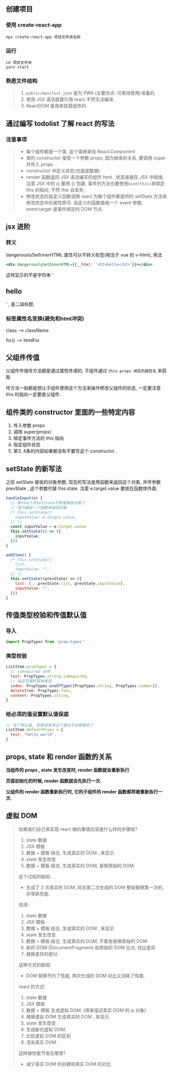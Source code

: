 ## 创建项目

### 使用 create-react-app 

```shell
npx create-react-app 项目文件夹名称
```

### 运行

```shell
cd 项目文件夹
yarn start
```

### 熟悉文件结构

> 1. `public/manifast.json` 是为 PWA (主要优点: 可离线使用)准备的.
> 2. 使用 JSX 语法就要引用 react 不然无法编译.
> 3. ReactDOM 是用来挂载组件的.

## 通过编写 todolist 了解 react 的写法 

### 注意事项

> - 每个组件都是一个类, 这个类继承自 React.Component
> - 类的 constructor 接受一个参数 props, 因为继承的关系, 要调用 super 并传入 props
> - constructor 中定义状态(也就是数据)
> - render 函数返回 JSX 语法编写的组件 html , 状态直接在 JSX 中赋值, 注意 JSX 中的 js 要用 {} 包裹. 事件的方法也要使用`bind(this)`来绑定 this 的指向, 不然 this 会丢失.
> - 修改状态的自定义函数调用 react 为每个组件都提供的 setState 方法来修改状态中的属性即可. 自定义的函数接收一个 event 参数, event.target 是事件绑定的 DOM 节点.



## jsx 进阶

### 转义

dangerouslySetInnerHTML 属性可以不转义标签(相当于 vue 的 v-html), 用法

```jsx
<div dangerouslySetInnerHTML={{__html: '<h2>hello</h2>'}}></div>
```

这样显示的不是字符串 ‘<h2>hello</h2>’ , 是二级标题.



### 标签属性名变换(避免和html冲突)

class –> className

for(<label>) –> htmlFor



## 父组件传值

父组件传值传方法都是通过属性传递的, 子组件通过 `this.props.绑定的属性名` 来获取

传方法一般都是想让子组件使用这个方法来操作修改父组件的状态, 一定要注意 this 的指向一定要是父组件.



## 组件类的 constructor 里面的一些特定内容

1. 传入参数 props
2. 调用 super(props)
3. 绑定事件方法的 this 指向
4. 指定组件状态
5. 第3, 4条的内容如果都没有不要写这个 constructor .

## setState 的新写法

之前 setState 接收的对象参数, 现在的写法是用函数来返回这个对象, 并传参数 prevState , 这个参数代替 this.state. 注意 e.target.value 要放在函数体外面.

```js
handleInput(e) {
  // 新react的setState不希望接收对象了
  // 改为接收一个函数来返回对象
  /* this.setState({
    inputValue: e.target.value,
  }) */
  const inputValue = e.target.value
  this.setState(() => ({
    inputValue,
  }))
}

addItem() {
  /* this.setState({
    list,
    inputValue: "",
  }) */
  this.setState((prevState) => ({
    list: [...prevState.list, prevState.inputValue],
    inputValue: "",
  }))
}
```



## 传值类型校验和传值默认值

### 导入

```js
import PropTypes from 'prop-types'
```

### 类型校验

```js
ListItem.propTypes = {
  // isRequired 必传
  test: PropTypes.string.isRequired,
  // 指定范围的某种类型
  index: PropTypes.oneOfType([PropTypes.string, PropTypes.number]),
  deleteItem: PropTypes.func,
  content: PropTypes.string,
}
```

### 给必须的值设置默认值保底

```js
// 有了默认值, 即使没有传这个值也不会报警告了
ListItem.defaultProps = {
  test: "hello world",
}
```

## props, state 和 render 函数的关系

**当组件的 props , state 发生改变时, render 函数就会重新执行**



**页面初始化的时候, render 函数就会先执行一次.**



**父组件的 render 函数重新执行时, 它的子组件的 render 函数都将被重新执行一次.**



## 虚拟 DOM

> 如果我们自己来实现 react 做的事情应该是什么样的步骤呢?
>
> 1. state 数据
> 2. JSX 模板
> 3. 数据 + 模板 结合, 生成真实的 DOM , 来显示.
> 4. state 发生改变
> 5. 数据 + 模板 结合, 生成真实的 DOM, 替换原始的 DOM.
>
> 这个过程的缺陷:
>
> - 生成了 2 次真实的 DOM, 并且第二次生成的 DOM 整段替换第一次的, 非常耗性能.
>
> 改进: 
>
> 1. state 数据
> 2. JSX 模板
> 3. 数据 + 模板 结合, 生成真实的 DOM , 来显示.
> 4. state 发生改变
> 5. 数据 + 模板 结合, 生成真实的 DOM, 不着急替换原始的 DOM.
> 6. 新的 DOM (DocumentFragment) 和原始的 DOM 比对, 找出差异
> 7. 替换差异的部分.
>
> 这种方式的缺陷:
>
> - DOM 替换节约了性能, 两次生成的 DOM 对比又消耗了性能.
>
> react 的方式:
>
> 1. state 数据
> 2. JSX 模板
> 3. 数据 + 模板 生成虚拟 DOM .(用来描述真实 DOM 的 js 对象)
> 4. 根据虚拟 DOM 生成真实的 DOM , 来显示.
> 5. state 发生改变
> 6. 生成新的虚拟 DOM.
> 7. 比较虚拟 DOM 的区别
> 8. 渲染真实 DOM .
>
> 这样做性能节省在哪里?
>
> - 减少真实 DOM 的创建和真实 DOM 的对比

